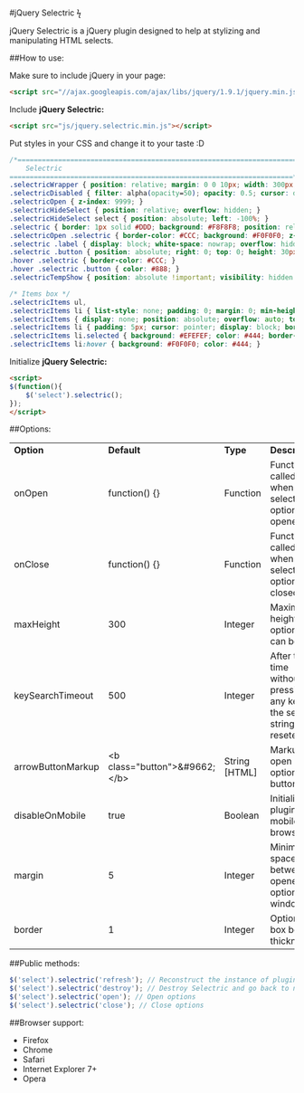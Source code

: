 #jQuery Selectric ϟ

jQuery Selectric is a jQuery plugin designed to help at stylizing and manipulating HTML selects.

##How to use:

Make sure to include jQuery in your page:

```html
<script src="//ajax.googleapis.com/ajax/libs/jquery/1.9.1/jquery.min.js"></script>
```

Include **jQuery Selectric:**

```html
<script src="js/jquery.selectric.min.js"></script>
```

Put styles in your CSS and change it to your taste :D

```css
/*======================================================================
	Selectric
======================================================================*/
.selectricWrapper { position: relative; margin: 0 0 10px; width: 300px; cursor: pointer; }
.selectricDisabled { filter: alpha(opacity=50); opacity: 0.5; cursor: default; -webkit-touch-callout: none; -webkit-user-select: none; -khtml-user-select: none; -moz-user-select: none; -ms-user-select: none; user-select: none; }
.selectricOpen { z-index: 9999; }
.selectricHideSelect { position: relative; overflow: hidden; }
.selectricHideSelect select { position: absolute; left: -100%; }
.selectric { border: 1px solid #DDD; background: #F8F8F8; position: relative; border-radius: 2px; }
.selectricOpen .selectric { border-color: #CCC; background: #F0F0F0; z-index: 9999; }
.selectric .label { display: block; white-space: nowrap; overflow: hidden; margin: 0 30px 0 0; padding: 6px; font-size: 12px; line-height: 1.5; color: #444; }
.selectric .button { position: absolute; right: 0; top: 0; height: 30px; width: 30px; color: #BBB; text-align: center; font: normal 18px/30px sans-serif; }
.hover .selectric { border-color: #CCC; }
.hover .selectric .button { color: #888; }
.selectricTempShow { position: absolute !important; visibility: hidden !important; display: block !important; }

/* Items box */
.selectricItems ul,
.selectricItems li { list-style: none; padding: 0; margin: 0; min-height: 20px; line-height: 20px; font-size: 12px; }
.selectricItems { display: none; position: absolute; overflow: auto; top: 100%; left: 0; background: #F9F9F9; border: 1px solid #CCC; z-index: 9998; box-shadow: 0 0 10px -6px; }
.selectricItems li { padding: 5px; cursor: pointer; display: block; border-bottom: 1px solid #EEE; color: #666; border-top: 1px solid #FFF; }
.selectricItems li.selected { background: #EFEFEF; color: #444; border-top-color: #E0E0E0; }
.selectricItems li:hover { background: #F0F0F0; color: #444; }
```

Initialize **jQuery Selectric:**

```html
<script>
$(function(){
	$('select').selectric();
});
</script>
```

##Options:

<table>
	<tr>
		<td><strong>Option</strong></td>
		<td><strong>Default</strong></td>
		<td><strong>Type</strong></td>
		<td><strong>Description</strong></td>
	</tr>
	<tr>
		<td>onOpen</td>
		<td>function() {}</td>
		<td>Function</td>
		<td>Function called when select options is opened</td>
	</tr>
	<tr>
		<td>onClose</td>
		<td>function() {}</td>
		<td>Function</td>
		<td>Function called when select options is closed</td>
	</tr>
	<tr>
		<td>maxHeight</td>
		<td>300</td>
		<td>Integer</td>
		<td>Maximum height options box can be</td>
	</tr>
	<tr>
		<td>keySearchTimeout</td>
		<td>500</td>
		<td>Integer</td>
		<td>After this time without pressing any key, the search string is reseted</td>
	</tr>
	<tr>
		<td>arrowButtonMarkup</td>
		<td>&lt;b class=&quot;button&quot;&gt;&amp;#9662;&lt;/b&gt;</td>
		<td>String [HTML]</td>
		<td>Markup for open options button</td>
	</tr>
	<tr>
		<td>disableOnMobile</td>
		<td>true</td>
		<td>Boolean</td>
		<td>Initialize plugin on mobile browsers</td>
	</tr>
	<tr>
		<td>margin</td>
		<td>5</td>
		<td>Integer</td>
		<td>Minimum space between opened options and window</td>
	</tr>
	<tr>
		<td>border</td>
		<td>1</td>
		<td>Integer</td>
		<td>Options box border thickness</td>
	</tr>
</table>

##Public methods:

```js
$('select').selectric('refresh'); // Reconstruct the instance of plugin
$('select').selectric('destroy'); // Destroy Selectric and go back to normal
$('select').selectric('open'); // Open options
$('select').selectric('close'); // Close options
```

##Browser support:

* Firefox
* Chrome
* Safari
* Internet Explorer 7+
* Opera